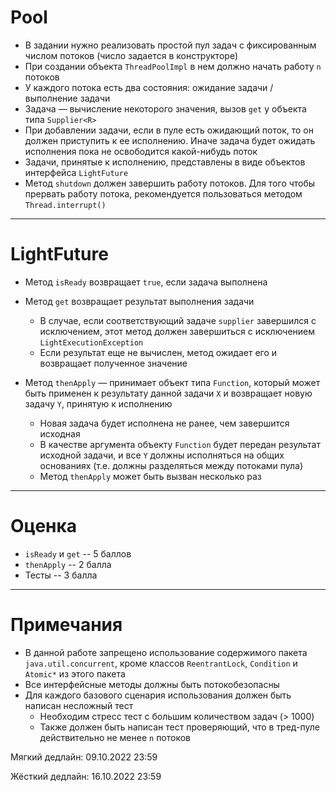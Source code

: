# Pool

* В задании нужно реализовать простой пул задач с фиксированным числом потоков (число задается в конструкторе)
* При создании объекта `ThreadPoolImpl` в нем должно начать работу `n` потоков
* У каждого потока есть два состояния: ожидание задачи / выполнение задачи
* Задача — вычисление некоторого значения, вызов `get` у объекта типа `Supplier<R>`
* При добавлении задачи, если в пуле есть ожидающий поток, то он должен приступить к ее исполнению. Иначе задача будет ожидать исполнения пока не освободится какой-нибудь поток
* Задачи, принятые к исполнению, представлены в виде объектов интерфейса `LightFuture`
* Метод `shutdown` должен завершить работу потоков. Для того чтобы прервать работу потока, рекомендуется пользоваться методом `Thread.interrupt()`

---

# LightFuture

* Метод `isReady` возвращает `true`, если задача выполнена
* Метод `get` возвращает результат выполнения задачи
    * В случае, если соответствующий задаче `supplier` завершился с исключением, этот метод должен завершиться с исключением `LightExecutionException`
    * Если результат еще не вычислен, метод ожидает его и возвращает полученное значение

* Метод `thenApply` — принимает объект типа `Function`, который может быть применен к результату данной задачи `X` и возвращает новую задачу `Y`, принятую к исполнению
    * Новая задача будет исполнена не ранее, чем завершится исходная
    * В качестве аргумента объекту `Function` будет передан результат исходной задачи, и все `Y` должны исполняться на общих основаниях (т.е. должны разделяться между потоками пула)
    * Метод `thenApply` может быть вызван несколько раз

---

# Оценка

* `isReady` и `get` -- 5 баллов
* `thenApply` -- 2 балла
* Тесты -- 3 балла

---

# Примечания

* В данной работе запрещено использование содержимого пакета `java.util.concurrent`, кроме классов `ReentrantLock`, `Condition` и `Atomic*` из этого пакета
* Все интерфейсные методы должны быть потокобезопасны
* Для каждого базового сценария использования должен быть написан несложный тест
    * Необходим стресс тест с большим количеством задач (> 1000)
    * Также должен быть написан тест проверяющий, что в тред-пуле действительно не менее `n` потоков

Мягкий дедлайн: 09.10.2022 23:59

Жёсткий дедлайн: 16.10.2022 23:59
